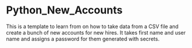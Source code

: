 # Python_New_Accounts
This is a template to learn from on how to take data from a CSV file and create a bunch of new accounts for new hires. It takes first name and user name and assigns a password for them generated with secrets. 
